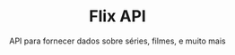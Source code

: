 <h1 align="center">Flix API</h1>
<p align="center">API para fornecer dados sobre séries, filmes, e muito mais</p>